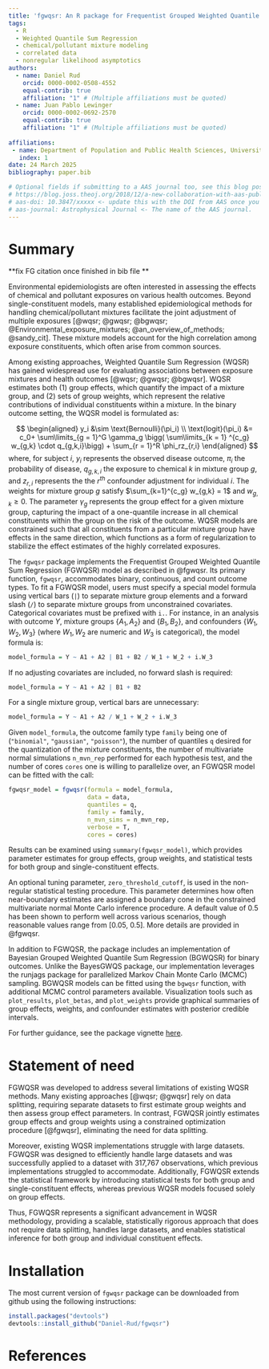 ```yaml
---
title: 'fgwqsr: An R package for Frequentist Grouped Weighted Quantile Sum Regression '
tags:
  - R
  - Weighted Quantile Sum Regression 
  - chemical/pollutant mixture modeling 
  - correlated data
  - nonregular likelihood asymptotics 
authors:
  - name: Daniel Rud 
    orcid: 0000-0002-0508-4552
    equal-contrib: true
    affiliation: "1" # (Multiple affiliations must be quoted)
  - name: Juan Pablo Lewinger 
    orcid: 0000-0002-0692-2570
    equal-contrib: true
    affiliation: "1" # (Multiple affiliations must be quoted)
    
affiliations:
 - name: Department of Population and Public Health Sciences, University of Southern California, USA
   index: 1
date: 24 March 2025
bibliography: paper.bib

# Optional fields if submitting to a AAS journal too, see this blog post:
# https://blog.joss.theoj.org/2018/12/a-new-collaboration-with-aas-publishing
# aas-doi: 10.3847/xxxxx <- update this with the DOI from AAS once you know it.
# aas-journal: Astrophysical Journal <- The name of the AAS journal.
---
```


# Summary
**fix FG citation once finished in bib file **

Environmental epidemiologists are often interested in assessing the effects of chemical and pollutant exposures on various health outcomes. Beyond single-constituent models, many established epidemiological methods for handling chemical/pollutant mixtures facilitate the joint adjustment of multiple exposures [@wqsr; @gwqsr; @bgwqsr; @Environmental_exposure_mixtures; @an_overview_of_methods; @sandy_cit]. These mixture models account for the high correlation among exposure constituents, which often arise from common sources.

Among existing approaches, Weighted Quantile Sum Regression (WQSR) has gained widespread use for evaluating associations between exposure mixtures and health outcomes [@wqsr; @gwqsr; @bgwqsr]. WQSR estimates both (1) group effects, which quantify the impact of a mixture group, and (2) sets of group weights, which represent the relative contributions of individual constituents within a mixture. In the binary outcome setting, the WQSR model is formulated as:

$$
\begin{aligned}
y_i &\sim \text{Bernoulli}(\pi_i) \\ 
\text{logit}(\pi_i) &= c_0+ \sum\limits_{g = 1}^G \gamma_g \bigg( \sum\limits_{k = 1} ^{c_g} w_{g,k} \cdot q_{g,k,i}\bigg) + \sum_{r = 1}^R \phi_rz_{r,i} 
\end{aligned}
$$
where, for subject  $i$, $y_i$  represents the observed disease outcome,  $\pi_i$ the probability of disease,   $q_{g,k,i}$ the exposure to chemical $k$ in mixture group $g$, and $z_{r,i}$ represents the the $r^{th}$ confounder adjustment for individual $i$.  The weights for mixture group $g$ satisfy $\sum_{k=1}^{c_g} w_{g,k} = 1$ and $w_{g,k} \ge 0$. The parameter $\gamma_g$ represents the group effect for a given mixture group, capturing the impact of a one-quantile increase in all chemical constituents within the group on the risk of the outcome.  WQSR models are constrained such that all constituents from a particular mixture group have effects in the same direction, which functions as a form of regularization to stabilize the effect estimates of the highly correlated exposures.  


The `fgwqsr` package implements the Frequentist Grouped Weighted Quantile Sum Regression (FGWQSR) model as described in @fgwqsr. Its primary function, `fgwqsr`, accommodates binary, continuous, and count outcome types. To fit a FGWQSR model, users must specify a special model formula using vertical bars (`|`) to separate mixture group elements and a forward slash (`/`) to separate mixture groups from unconstrained covariates. Categorical covariates must be prefixed with `i.`. For instance, in an analysis with outcome $Y$, mixture groups $\{A_1, A_2\}$ and $\{B_1, B_2\}$, and confounders $\{W_1, W_2, W_3\}$ (where $W_1, W_2$ are numeric and $W_3$ is categorical), the model formula is:
```r
model_formula = Y ~ A1 + A2 | B1 + B2 / W_1 + W_2 + i.W_3
```

If no adjusting covariates are included, no forward slash is required:

```r
model_formula = Y ~ A1 + A2 | B1 + B2 
```

For a single mixture group, vertical bars are unnecessary:

```r
model_formula = Y ~ A1 + A2 / W_1 + W_2 + i.W_3
```

Given `model_formula`, the outcome family type `family` being one of (`"binomial"`, `"gaussian"`, `"poisson"`), the number of quantiles `q` desired for the quantization of the mixture constituents, the number of multivariate normal simulations `n_mvn_rep` performed for each hypothesis test, and the number of cores `cores` one is willing to parallelize over, an FGWQSR model can be fitted with the call:

```r
fgwqsr_model = fgwqsr(formula = model_formula, 
                      data = data, 
                      quantiles = q, 
                      family = family, 
                      n_mvn_sims = n_mvn_rep, 
                      verbose = T, 
                      cores = cores)
```
Results can be examined using `summary(fgwqsr_model)`, which provides parameter estimates for group effects, group weights, and statistical tests for both group and single-constituent effects.

An optional tuning parameter, `zero_threshold_cutoff`, is used in the non-regular statistical testing procedure. This parameter determines how often near-boundary estimates are assigned a boundary cone in the constrained multivariate normal Monte Carlo inference procedure. A default value of 0.5 has been shown to perform well across various scenarios, though reasonable values range from [0.05, 0.5]. More details are provided in @fgwqsr.

In addition to FGWQSR, the package includes an implementation of Bayesian Grouped Weighted Quantile Sum Regression (BGWQSR) for binary outcomes. Unlike the BayesGWQS package, our implementation leverages the runjags package for parallelized Markov Chain Monte Carlo (MCMC) sampling. BGWQSR models can be fitted using the `bgwqsr` function, with additional MCMC control parameters available. Visualization tools such as `plot_results`, `plot_betas`, and `plot_weights` provide graphical summaries of group effects, weights, and confounder estimates with posterior credible intervals.

For further guidance, see the package vignette [here](https://github.com/Daniel-Rud/fgwqsr).


# Statement of need

FGWQSR was developed to address several limitations of existing WQSR methods. Many existing approaches [@wqsr; @gwqsr] rely on data splitting, requiring separate datasets to first estimate group weights and then assess group effect parameters. In contrast, FGWQSR jointly estimates group effects and group weights using a constrained optimization procedure [@fgwqsr], eliminating the need for data splitting.

Moreover, existing WQSR implementations struggle with large datasets. FGWQSR was designed to efficiently handle large datasets and was successfully applied to a dataset with 317,767 observations, which previous implementations struggled to accommodate. Additionally, FGWQSR extends the statistical framework by introducing statistical tests for both group and single-constituent effects, whereas previous WQSR models focused solely on group effects.

Thus, FGWQSR represents a significant advancement in WQSR methodology, providing a scalable, statistically rigorous approach that does not require data splitting, handles large datasets, and enables statistical inference for both group and individual constituent effects.




# Installation 

The most current version of `fgwqsr` package can be downloaded from github using the following instructions: 
```r
install.packages("devtools")
devtools::install_github("Daniel-Rud/fgwqsr")
```

# References







